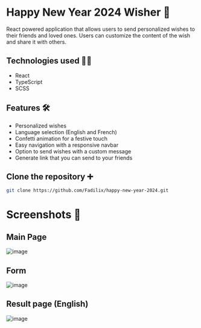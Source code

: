 # Happy New Year 2024 Wisher 🎊
React powered application that allows users to send personalized wishes to their friends and loved ones. Users can customize the content of the wish and share it with others.


## Technologies used 👨‍💻
- React
- TypeScript
- SCSS

## Features 🛠️

- Personalized wishes
- Language selection (English and French)
- Confetti animation for a festive touch
- Easy navigation with a responsive navbar
- Option to send wishes with a custom message
- Generate link that you can send to your friends

## Clone the repository ➕
```bash
git clone https://github.com/Fadilix/happy-new-year-2024.git
```

# Screenshots 🌊
## Main Page
![image](https://github.com/Fadilix/happy-new-year-2024/assets/121851593/f79a91ba-c16d-43a7-9f9c-6b5b88292897)

## Form
![image](https://github.com/Fadilix/happy-new-year-2024/assets/121851593/b655fb19-7959-4bf7-b4b9-e6e63127aedc)

## Result page (English)
![image](https://github.com/Fadilix/happy-new-year-2024/assets/121851593/9faa5c47-0a7f-427d-9a9c-f23986190857)

